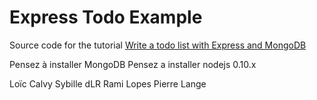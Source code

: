 # Express Todo Example

Source code for the tutorial [Write a todo list with Express and MongoDB](http://dreamerslab.com/blog/en/write-a-todo-list-with-express-and-mongodb/)


Pensez à installer MongoDB
Pensez a installer nodejs 0.10.x

 
Loïc Calvy
Sybille dLR
Rami Lopes
Pierre Lange
